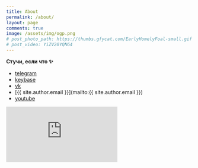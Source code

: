 ```yaml
---
title: About
permalink: /about/
layout: page
comments: true
image: /assets/img/ogp.png
# post_photo_path: https://thumbs.gfycat.com/EarlyHomelyFoal-small.gif
# post_video: YiZV20YQNG4
---
```


**Стучи, если что ✨**

- [telegram](https://t.me/ctlos)
- [keybase](https://keybase.io/cvc)
- [vk](https://vk.com/ctlos)
- [{{ site.author.email }}](mailto:{{ site.author.email }})
- [youtube](https://www.youtube.com/c/creioyt?sub_confirmation=1)

<div class="embed">
  <iframe src="https://www.youtube.com/embed/YiZV20YQNG4" frameborder="0" allowfullscreen></iframe>
</div>

